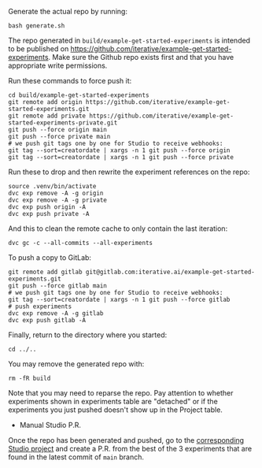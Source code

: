 Generate the actual repo by running: 

```
bash generate.sh
```

The repo generated in `build/example-get-started-experiments` is intended to be 
published on https://github.com/iterative/example-get-started-experiments. 
Make sure the Github repo exists first and that you have appropriate write 
permissions.

Run these commands to force push it:

```
cd build/example-get-started-experiments
git remote add origin https://github.com/iterative/example-get-started-experiments.git
git remote add private https://github.com/iterative/example-get-started-experiments-private.git
git push --force origin main
git push --force private main
# we push git tags one by one for Studio to receive webhooks:
git tag --sort=creatordate | xargs -n 1 git push --force origin
git tag --sort=creatordate | xargs -n 1 git push --force private
```

Run these to drop and then rewrite the experiment references on the repo:

```
source .venv/bin/activate
dvc exp remove -A -g origin
dvc exp remove -A -g private
dvc exp push origin -A
dvc exp push private -A
```

And this to clean the remote cache to only contain the last iteration:

```
dvc gc -c --all-commits --all-experiments
```

To push a copy to GitLab:

```
git remote add gitlab git@gitlab.com:iterative.ai/example-get-started-experiments.git
git push --force gitlab main
# we push git tags one by one for Studio to receive webhooks:
git tag --sort=creatordate | xargs -n 1 git push --force gitlab
# push experiments
dvc exp remove -A -g gitlab
dvc exp push gitlab -A
```
Finally, return to the directory where you started:

```
cd ../..
```

You may remove the generated repo with:

```
rm -fR build
```

Note that you may need to reparse the repo. Pay attention to whether experiments shown
in experiments table are "detached" or if the experiments you just pushed doesn't
show up in the Project table.

- Manual Studio P.R.

Once the repo has been generated and pushed, go to the 
[corresponding Studio project](https://studio.iterative.ai/team/Iterative/projects/example-get-started-experiments-y8toqd433r) 
and create a P.R. from the best of the 3 experiments that are found in the latest commit of `main` branch.
